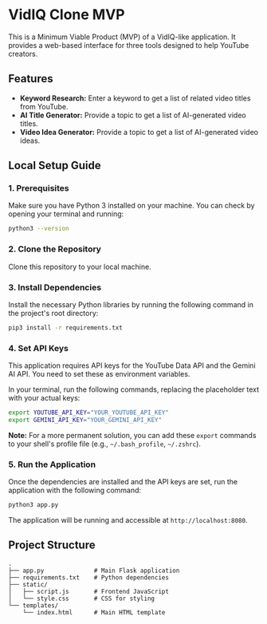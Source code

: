 # VidIQ Clone MVP

This is a Minimum Viable Product (MVP) of a VidIQ-like application. It provides a web-based interface for three tools designed to help YouTube creators.

## Features

- **Keyword Research:** Enter a keyword to get a list of related video titles from YouTube.
- **AI Title Generator:** Provide a topic to get a list of AI-generated video titles.
- **Video Idea Generator:** Provide a topic to get a list of AI-generated video ideas.

## Local Setup Guide

### 1. Prerequisites

Make sure you have Python 3 installed on your machine. You can check by opening your terminal and running:
```bash
python3 --version
```

### 2. Clone the Repository

Clone this repository to your local machine.

### 3. Install Dependencies

Install the necessary Python libraries by running the following command in the project's root directory:
```bash
pip3 install -r requirements.txt
```

### 4. Set API Keys

This application requires API keys for the YouTube Data API and the Gemini AI API. You need to set these as environment variables.

In your terminal, run the following commands, replacing the placeholder text with your actual keys:
```bash
export YOUTUBE_API_KEY="YOUR_YOUTUBE_API_KEY"
export GEMINI_API_KEY="YOUR_GEMINI_API_KEY"
```

**Note:** For a more permanent solution, you can add these `export` commands to your shell's profile file (e.g., `~/.bash_profile`, `~/.zshrc`).

### 5. Run the Application

Once the dependencies are installed and the API keys are set, run the application with the following command:
```bash
python3 app.py
```

The application will be running and accessible at `http://localhost:8080`.

## Project Structure
```
.
├── app.py              # Main Flask application
├── requirements.txt    # Python dependencies
├── static/
│   ├── script.js       # Frontend JavaScript
│   └── style.css       # CSS for styling
└── templates/
    └── index.html      # Main HTML template
```
